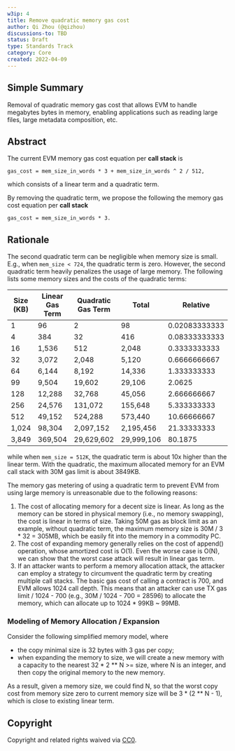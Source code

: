 ```yaml
---
w3ip: 4
title: Remove quadratic memory gas cost
author: Qi Zhou (@qizhou)
discussions-to: TBD
status: Draft
type: Standards Track
category: Core
created: 2022-04-09
---
```


## Simple Summary

Removal of quadratic memory gas cost that allows EVM to handle megabytes bytes in memory, enabling applications such as reading large files, large metadata composition, etc.

## Abstract
The current EVM memory gas cost equation per **call stack** is
```
gas_cost = mem_size_in_words * 3 + mem_size_in_words ^ 2 / 512,
```
which consists of a linear term and a quadratic term.

By removing the quadratic term, we propose the following the memory gas cost equation per **call stack**
```
gas_cost = mem_size_in_words * 3.
```


## Rationale
The second quadratic term can be negligible when memory size is small.  E.g., when `mem_size < 724`, the quadratic term is zero.  However, the second quadratic term heavily penalizes the usage of large memory.  The following lists some memory sizes and the costs of the quadratic terms:

Size (KB) | Linear Gas Term | Quadratic Gas Term | Total | Relative
-- | -- | -- | -- | --
1 | 96 | 2 | 98 | 0.02083333333
4 | 384 | 32 | 416 | 0.08333333333
16 | 1,536 | 512 | 2,048 | 0.3333333333
32 | 3,072 | 2,048 | 5,120 | 0.6666666667
64 | 6,144 | 8,192 | 14,336 | 1.333333333
99 | 9,504 | 19,602 | 29,106 | 2.0625
128 | 12,288 | 32,768 | 45,056 | 2.666666667
256 | 24,576 | 131,072 | 155,648 | 5.333333333
512 | 49,152 | 524,288 | 573,440 | 10.66666667
1,024 | 98,304 | 2,097,152 | 2,195,456 | 21.33333333
3,849 | 369,504 | 29,629,602 | 29,999,106 | 80.1875

while when `mem_size = 512K`, the quadratic term is about 10x higher than the linear term.  With the quadratic, the maximum allocated memory for an EVM call stack with 30M gas limit is about 3849KB.

The memory gas metering of using a quadratic term to prevent EVM from using large memory is unreasonable due to the following reasons:
1. The cost of allocating memory for a decent size is linear.  As long as the memory can be stored in physical memory (i.e., no memory swapping), the cost is linear in terms of size.  Taking 50M gas as block limit as an example, without quadratic term, the maximum memory size is 30M / 3 * 32 = 305MB, which be easily fit into the memory in a commodity PC.
2. The cost of expanding memory generally relies on the cost of append() operation, whose amortized cost is O(1).  Even the worse case is O(N), we can show that the worst case attack will result in linear gas term.
3. If an attacker wants to perform a memory allocation attack, the attacker can employ a strategy to circumvent the quadratic term by creating multiple call stacks.  The basic gas cost of calling a contract is 700, and EVM allows 1024 call depth.  This means that an attacker can use TX gas limit / 1024 - 700 (e.g., 30M / 1024 - 700 = 28596) to allocate the memory, which can allocate up to 1024 * 99KB ~ 99MB.

### Modeling of Memory Allocation / Expansion
Consider the following simplified memory model, where
- the copy minimal size is 32 bytes with 3 gas per copy;
- when expanding the memory to size, we will create a new memory with a capacity to the nearest 32 * 2 ** N >= size, where N is an integer, and then copy the original memory to the new memory.

As a result, given a memory size, we could find N, so that the worst copy cost from memory size zero to current memory size will be 3 * (2 ** N - 1), which is close to existing linear term.

## Copyright

Copyright and related rights waived via [CC0](https://creativecommons.org/publicdomain/zero/1.0/).

